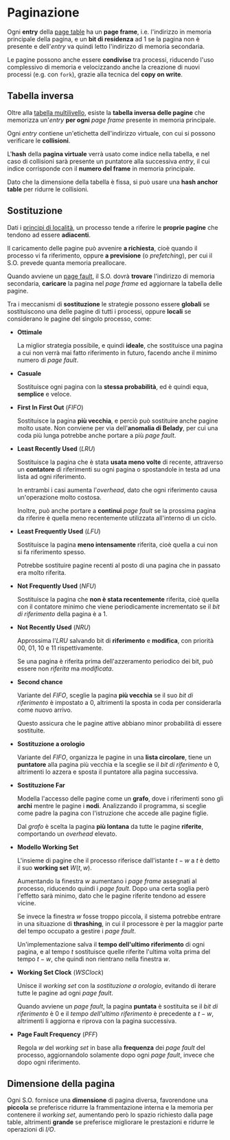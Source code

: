 # Paginazione

Ogni **entry** della [page table](../../../ct0615-2/03/README.md) ha un **page frame**, i.e. l'indirizzo in memoria principale della pagina, e un **bit di residenza** ad $1$ se la pagina non è presente e dell'_entry_ va quindi letto l'indirizzo di memoria secondaria.

Le pagine possono anche essere **condivise** tra processi, riducendo l'uso complessivo di memoria e velocizzando anche la creazione di nuovi processi (e.g. con `fork`), grazie alla tecnica del **copy on write**.

## Tabella inversa

Oltre alla [tabella multilivello](../../../ct0615-2/03/README.md#page-table-multilivello), esiste la **tabella inversa delle pagine** che memorizza un'_entry_ **per ogni** _page frame_ presente in memoria principale.

Ogni _entry_ contiene un'etichetta dell'indirizzo virtuale, con cui si possono verificare le **collisioni**.

L'**hash** della **pagina virtuale** verrà usato come indice nella tabella, e nel caso di collisioni sarà presente un puntatore alla successiva _entry_, il cui indice corrisponde con il **numero del frame** in memoria principale.

Dato che la dimensione della tabella è fissa, si può usare una **hash anchor table** per ridurre le collisioni.

## Sostituzione

Dati i [principi di località](../../../ct0615-2/02/README.md), un processo tende a riferire le **proprie pagine** che tendono ad essere **adiacenti**.

Il caricamento delle pagine può avvenire **a richiesta**, cioè quando il processo vi fa riferimento, oppure **a previsione** (o _prefetching_), per cui il S.O. prevede quanta memoria preallocare.

Quando avviene un [page fault](../../../ct0615-2/03/README.md#page-fault), il S.O. dovrà **trovare** l'indirizzo di memoria secondaria, **caricare** la pagina nel _page frame_ ed aggiornare la tabella delle pagine.

Tra i meccanismi di **sostituzione** le strategie possono essere **globali** se sostituiscono una delle pagine di tutti i processi, oppure **locali** se considerano le pagine del singolo processo, come:
- **Ottimale**

	La miglior strategia possibile, e quindi **ideale**, che sostituisce una pagina a cui non verrà mai fatto riferimento in futuro, facendo anche il minimo numero di _page fault_.

- **Casuale**

	Sostituisce ogni pagina con la **stessa probabilità**, ed è quindi equa, **semplice** e veloce.

- **First In First Out** (_FIFO_)

	Sostituisce la pagina **più vecchia**, e perciò può sostituire anche pagine molto usate.
	Non conviene per via dell'**anomalia di Belady**, per cui una coda più lunga potrebbe anche portare a più _page fault_.

- **Least Recently Used** (_LRU_)

	Sostituisce la pagina che è stata **usata meno volte** di recente, attraverso un **contatore** di riferimenti su ogni pagina o spostandole in testa ad una lista ad ogni riferimento.

	In entrambi i casi aumenta l'_overhead_, dato che ogni riferimento causa un'operazione molto costosa.

	Inoltre, può anche portare a **continui** _page fault_ se la prossima pagina da riferire è quella meno recentemente utilizzata all'interno di un ciclo.

- **Least Frequently Used** (_LFU_)

	Sostituisce la pagina **meno intensamente** riferita, cioè quella a cui non si fa riferimento spesso.

	Potrebbe sostituire pagine recenti al posto di una pagina che in passato era molto riferita.

- **Not Frequently Used** (_NFU_)

	Sostituisce la pagina che **non è stata recentemente** riferita, cioè quella con il contatore minimo che viene periodicamente incrementato se il _bit di riferimento_ della pagina è a $1$.

- **Not Recently Used** (_NRU_)

	Approssima l'_LRU_ salvando bit di **riferimento** e **modifica**, con priorità $00$, $01$, $10$ e $11$ rispettivamente.

	Se una pagina è riferita prima dell'azzeramento periodico dei bit, può essere non _riferita_ ma _modificata_.

- **Second chance**

	Variante del _FIFO_, sceglie la pagina **più vecchia** se il suo _bit di riferimento_ è impostato a $0$, altrimenti la sposta in coda per considerarla come nuovo arrivo.

	Questo assicura che le pagine attive abbiano minor probabilità di essere sostituite.

- **Sostituzione a orologio**

	Variante del _FIFO_, organizza le pagine in una **lista circolare**, tiene un **puntatore** alla pagina più vecchia e la sceglie se il _bit di riferimento_ è $0$, altrimenti lo azzera e sposta il puntatore alla pagina successiva.

- **Sostituzione Far**

	Modella l'accesso delle pagine come un **grafo**, dove i riferimenti sono gli **archi** mentre le pagine i **nodi**.
	Analizzando il programma, si sceglie come padre la pagina con l'istruzione che accede alle pagine figlie.

	Dal _grafo_ è scelta la pagina **più lontana** da tutte le pagine **riferite**, comportando un _overhead_ elevato.

- **Modello Working Set**

	L'insieme di pagine che il processo riferisce dall'istante $t-w$ a $t$ è detto il suo **working set** $W(t, w)$.

	Aumentando la finestra $w$ aumentano i _page frame_ assegnati al processo, riducendo quindi i _page fault_.
	Dopo una certa soglia però l'effetto sarà minimo, dato che le pagine riferite tendono ad essere vicine.

	Se invece la finestra $w$ fosse troppo piccola, il sistema potrebbe entrare in una situazione di **thrashing**, in cui il processore è per la maggior parte del tempo occupato a gestire i _page fault_.

	Un'implementazione salva il **tempo dell'ultimo riferimento** di ogni pagina, e al tempo $t$ sostituisce quelle riferite l'ultima volta prima del tempo $t-w$, che quindi non rientrano nella finestra $w$.

- **Working Set Clock** (_WSClock_)

	Unisce il _working set_ con la _sostituzione a orologio_, evitando di iterare tutte le pagine ad ogni _page fault_.

	Quando avviene un _page fault_, la pagina **puntata** è sostituita se il _bit di riferimento_ è $0$ e il _tempo dell'ultimo riferimento_ è precedente a $t - w$, altrimenti li aggiorna e riprova con la pagina successiva.

- **Page Fault Frequency** (_PFF_)

	Regola $w$ del _working set_ in base alla **frequenza** dei _page fault_ del processo, aggiornandolo solamente dopo ogni _page fault_, invece che dopo ogni riferimento.

## Dimensione della pagina

Ogni S.O. fornisce una **dimensione** di pagina diversa, favorendone una **piccola** se preferisce ridurre la frammentazione interna e la memoria per contenere il _working set_, aumentando però lo spazio richiesto dalla page table, altrimenti **grande** se preferisce migliorare le prestazioni e ridurre le operazioni di _I/O_.
